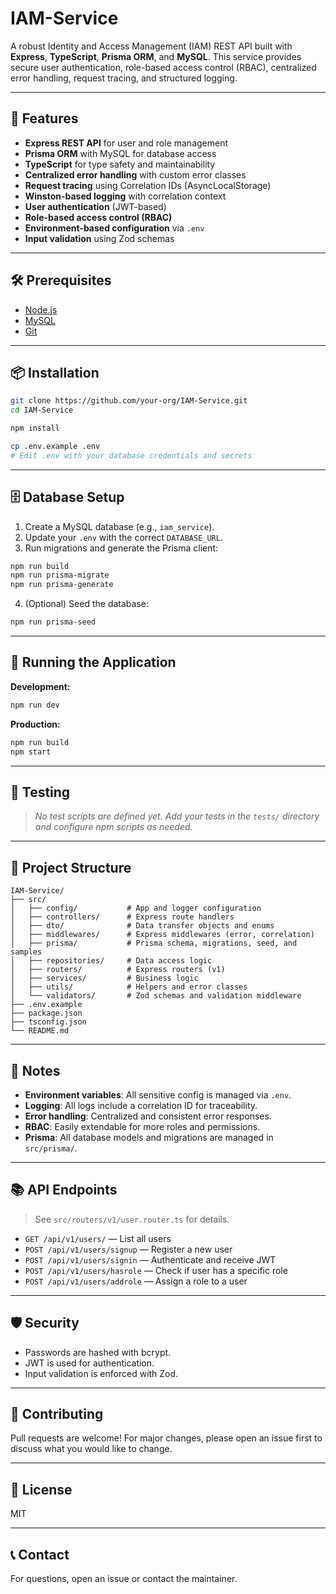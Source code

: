 # IAM-Service

A robust Identity and Access Management (IAM) REST API built with **Express**, **TypeScript**, **Prisma ORM**, and **MySQL**. This service provides secure user authentication, role-based access control (RBAC), centralized error handling, request tracing, and structured logging.

---

## 🚀 Features

-   **Express REST API** for user and role management
-   **Prisma ORM** with MySQL for database access
-   **TypeScript** for type safety and maintainability
-   **Centralized error handling** with custom error classes
-   **Request tracing** using Correlation IDs (AsyncLocalStorage)
-   **Winston-based logging** with correlation context
-   **User authentication** (JWT-based)
-   **Role-based access control (RBAC)**
-   **Environment-based configuration** via `.env`
-   **Input validation** using Zod schemas

---

## 🛠️ Prerequisites

-   [Node.js](https://nodejs.org/)
-   [MySQL](https://www.mysql.com/)
-   [Git](https://git-scm.com/)

---

## 📦 Installation

```sh
git clone https://github.com/your-org/IAM-Service.git
cd IAM-Service

npm install

cp .env.example .env
# Edit .env with your database credentials and secrets
```

---

## 🗄️ Database Setup

1. Create a MySQL database (e.g., `iam_service`).
2. Update your `.env` with the correct `DATABASE_URL`.
3. Run migrations and generate the Prisma client:

```sh
npm run build
npm run prisma-migrate
npm run prisma-generate
```

4. (Optional) Seed the database:

```sh
npm run prisma-seed
```

---

## 🚦 Running the Application

**Development:**

```sh
npm run dev
```

**Production:**

```sh
npm run build
npm start
```

---

## 🧪 Testing

> _No test scripts are defined yet. Add your tests in the `tests/` directory and configure npm scripts as needed._

---

## 📁 Project Structure

```
IAM-Service/
├── src/
│   ├── config/           # App and logger configuration
│   ├── controllers/      # Express route handlers
│   ├── dto/              # Data transfer objects and enums
│   ├── middlewares/      # Express middlewares (error, correlation)
│   ├── prisma/           # Prisma schema, migrations, seed, and samples
│   ├── repositories/     # Data access logic
│   ├── routers/          # Express routers (v1)
│   ├── services/         # Business logic
│   ├── utils/            # Helpers and error classes
│   └── validators/       # Zod schemas and validation middleware
├── .env.example
├── package.json
├── tsconfig.json
└── README.md
```

---

## 📝 Notes

-   **Environment variables**: All sensitive config is managed via `.env`.
-   **Logging**: All logs include a correlation ID for traceability.
-   **Error handling**: Centralized and consistent error responses.
-   **RBAC**: Easily extendable for more roles and permissions.
-   **Prisma**: All database models and migrations are managed in `src/prisma/`.

---

## 📚 API Endpoints

> See `src/routers/v1/user.router.ts` for details.

-   `GET /api/v1/users/` — List all users
-   `POST /api/v1/users/signup` — Register a new user
-   `POST /api/v1/users/signin` — Authenticate and receive JWT
-   `POST /api/v1/users/hasrole` — Check if user has a specific role
-   `POST /api/v1/users/addrole` — Assign a role to a user

---

## 🛡️ Security

-   Passwords are hashed with bcrypt.
-   JWT is used for authentication.
-   Input validation is enforced with Zod.

---

## 👥 Contributing

Pull requests are welcome! For major changes, please open an issue first to discuss what you would like to change.

---

## 📄 License

MIT

---

## 📞 Contact

For questions, open an issue or contact the maintainer.
